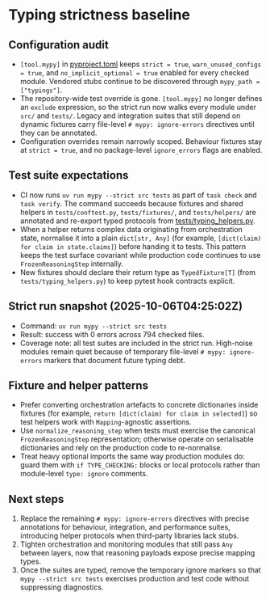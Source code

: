 # Typing strictness baseline

## Configuration audit

- `[tool.mypy]` in [pyproject.toml](../../pyproject.toml) keeps `strict = true`,
  `warn_unused_configs = true`, and `no_implicit_optional = true` enabled for
  every checked module.  Vendored stubs continue to be discovered through
  `mypy_path = ["typings"]`.
- The repository-wide test override is gone.  `[tool.mypy]` no longer defines
  an `exclude` expression, so the strict run now walks every module under
  `src/` and `tests/`.  Legacy and integration suites that still depend on
  dynamic fixtures carry file-level ``# mypy: ignore-errors`` directives until
  they can be annotated.
- Configuration overrides remain narrowly scoped.  Behaviour fixtures stay at
  `strict = true`, and no package-level `ignore_errors` flags are enabled.

## Test suite expectations

- CI now runs `uv run mypy --strict src tests` as part of `task check` and
  `task verify`.  The command succeeds because fixtures and shared helpers in
  `tests/conftest.py`, `tests/fixtures/`, and `tests/helpers/` are annotated and
  re-export typed protocols from
  [tests/typing_helpers.py](../../tests/typing_helpers.py).
- When a helper returns complex data originating from orchestration state,
  normalise it into a plain `dict[str, Any]` (for example,
  `[dict(claim) for claim in state.claims]`) before handing it to tests.  This
  pattern keeps the test surface covariant while production code continues to
  use `FrozenReasoningStep` internally.
- New fixtures should declare their return type as
  `TypedFixture[T]` (from `tests/typing_helpers.py`) to keep pytest hook
  contracts explicit.

## Strict run snapshot (2025-10-06T04:25:02Z)

- Command: `uv run mypy --strict src tests`
- Result: success with 0 errors across 794 checked files.
- Coverage note: all test suites are included in the strict run.  High-noise
  modules remain quiet because of temporary file-level ``# mypy: ignore-errors``
  markers that document future typing debt.

## Fixture and helper patterns

- Prefer converting orchestration artefacts to concrete dictionaries inside
  fixtures (for example, `return [dict(claim) for claim in selected]`) so test
  helpers work with `Mapping`-agnostic assertions.
- Use `normalize_reasoning_step` when tests must exercise the canonical
  `FrozenReasoningStep` representation; otherwise operate on serialisable
  dictionaries and rely on the production code to re-normalise.
- Treat heavy optional imports the same way production modules do: guard them
  with `if TYPE_CHECKING:` blocks or local protocols rather than module-level
  `type: ignore` comments.

## Next steps

1. Replace the remaining ``# mypy: ignore-errors`` directives with precise
   annotations for behaviour, integration, and performance suites, introducing
   helper protocols when third-party libraries lack stubs.
2. Tighten orchestration and monitoring modules that still pass `Any` between
   layers, now that reasoning payloads expose precise mapping types.
3. Once the suites are typed, remove the temporary ignore markers so that
   `mypy --strict src tests` exercises production and test code without
   suppressing diagnostics.
